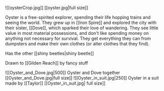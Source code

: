 ![[oysterCrop.jpg]]
[[oyster.jpg|full size]]

Oyster is a free-spirited explorer, spending their life hopping trains and seeing the world. They grew up in [[Iron Spire]] and explored the city with their sister, [[Dove]], which sparked their love of wandering. They see little value in most material possessions, and don't like spending money on anything not necessary for survival. They get everything they can from dumpsters and make their own clothes (or alter clothes that they find).

Has the other [[shiny beetles|shiny beetle]]

Drawn to [[Gilden Reach]] by fancy stuff


![[Oyster_and_Dove.jpg|500]]
Oyster and Dove together [[Oyster_and_Dove.jpg|full size]]
![[Oyster_in_suit.jpg|250]]
Oyster in a suit made by [[Taylor]] [[Oyster_in_suit.jpg| full size]]